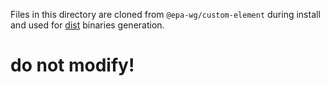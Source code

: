 Files in this directory are cloned from `@epa-wg/custom-element` during install and used for 
[dist](./dist) binaries generation.

# do not modify!